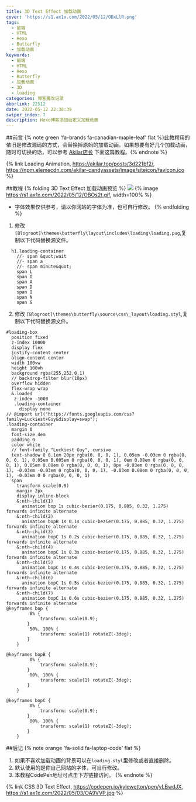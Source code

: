 ```yaml
---
title: 3D Text Effect 加载动画
cover: 'https://s1.ax1x.com/2022/05/12/OBxLlR.png'
tags:
  - 前端
  - HTML
  - Hexo
  - Butterfly
  - 加载动画
keywords:
  - 前端
  - HTML
  - Hexo
  - Butterfly
  - 加载动画
  - 3D
  - loading
categories: 博客魔改记录
abbrlink: 22512
date: 2022-05-12 22:38:39
swiper_index: 7
description: Hexo博客添加自定义加载动画
---
```


##前言
{% note green 'fa-brands fa-canadian-maple-leaf' flat %}此教程用的依旧是修改源码的方式，会替换掉原始的加载动画。如果想要有好几个加载动画，随时可切换的话，可以参考 [Akilar店长](https://akilar.top/) 下面这篇教程。{% endnote %}

{% link Loading Animation, https://akilar.top/posts/3d221bf2/, https://npm.elemecdn.com/akilar-candyassets/image/siteicon/favicon.ico %}


##教程
{% folding 3D Text Effect 加载动画预览 %}
![](https://s1.ax1x.com/2022/05/12/OBOr8I.gif)
{% image https://s1.ax1x.com/2022/05/12/OBOs2t.gif, width=100% %}

* 字体效果仅供参考，请以你网站的字体为准，也可自行修改。
  {% endfolding %}

1. 修改 `[Blogroot]\themes\butterfly\layout\includes\loading\loading.pug`,复制以下代码替换源文件。
```pug
  h1.loading-container
    //- span &quot;wait
    //- span a
    //- span minute&quot;
    span L
    span O
    span A
    span D
    span I
    span N
    span G
```

2. 修改 `[Blogroot]\themes\butterfly\source\css\_layout\loading.styl`,复制以下代码替换源文件。
```stylus
#loading-box
  position fixed
  z-index 10000
  display flex
  justify-content center
  align-content center
  width 100vw
  height 100vh
  background rgba(255,252,0,1)
  // backdrop-filter blur(10px)
  overflow hidden
  flex-wrap wrap
  &.loaded
   z-index -1000
   .loading-container 
     display none
// @import url("https://fonts.googleapis.com/css?family=Luckiest+Guy&display=swap");
.loading-container 
  margin 0
  font-size 4em
  padding 0
  color white
  // font-family "Luckiest Guy", cursive
  text-shadow 0 0.1em 20px rgba(0, 0, 0, 1), 0.05em -0.03em 0 rgba(0, 0, 0, 1), 0.05em 0.005em 0 rgba(0, 0, 0, 1), 0em 0.08em 0 rgba(0, 0, 0, 1), 0.05em 0.08em 0 rgba(0, 0, 0, 1), 0px -0.03em 0 rgba(0, 0, 0, 1), -0.03em -0.03em 0 rgba(0, 0, 0, 1), -0.03em 0.08em 0 rgba(0, 0, 0, 1), -0.03em 0 0 rgba(0, 0, 0, 1)
  span 
    transform scale(0.9)
    margin 2px
    display inline-block
    &:nth-child(1) 
      animation bop 1s cubic-bezier(0.175, 0.885, 0.32, 1.275) forwards infinite alternate
    &:nth-child(2) 
      animation bopB 1s 0.1s cubic-bezier(0.175, 0.885, 0.32, 1.275) forwards infinite alternate
    &:nth-child(3) 
      animation bopC 1s 0.2s cubic-bezier(0.175, 0.885, 0.32, 1.275) forwards infinite alternate
    &:nth-child(4) 
      animation bopC 1s 0.3s cubic-bezier(0.175, 0.885, 0.32, 1.275) forwards infinite alternate
    &:nth-child(5) 
      animation bopC 1s 0.4s cubic-bezier(0.175, 0.885, 0.32, 1.275) forwards infinite alternate
    &:nth-child(6) 
      animation bopC 1s 0.5s cubic-bezier(0.175, 0.885, 0.32, 1.275) forwards infinite alternate
    &:nth-child(7) 
      animation bopC 1s 0.6s cubic-bezier(0.175, 0.885, 0.32, 1.275) forwards infinite alternate
@keyframes bop {
		 0% {
			 transform: scale(0.9);
		}
		 50%, 100% {
			 transform: scale(1) rotateZ(-3deg);
		}
	}
	
@keyframes bopB {
		 0% {
			 transform: scale(0.9);
		}
		 80%, 100% {
			 transform: scale(1) rotateZ(-3deg);
		}
	}	 
	
@keyframes bopC {
		 0% {
			 transform: scale(0.9);
		}
		 80%, 100% {
			 transform: scale(1) rotateZ(-3deg);
		}
	}
```

##后记
{% note orange 'fa-solid fa-laptop-code' flat %}
1. 如果不喜欢加载动画的背景可以在`loading.styl`里修改或者直接删除。
2. 默认使用的是你自己网站的字体，可自行修改。
3. 本教程CodePen地址可点击下方链接访问。
   {% endnote %}

{% link CSS 3D Text Effect, https://codepen.io/kylewetton/pen/yLBwdJX, https://s1.ax1x.com/2022/05/03/OA9VVP.jpg %}


